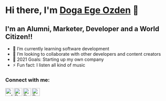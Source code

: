 # Hi there, I'm [Doga Ege Ozden][website] 👋

## I'm an Alumni, Marketer, Developer and a World Citizen!!

- 🌱 I’m currently learning software development
- 👯 I’m looking to collaborate with other developers and content creators
- 🥅 2021 Goals: Starting up my own company
- ⚡ Fun fact: I listen all kind of music

### Connect with me:

[<img align="left" alt="online-portfolio" width="25px" src="https://img.icons8.com/fluency/64/000000/portfolio.png" />][website]
[<img align="left" alt="Doga Ege Ozden | LinkedIn" width="25px" src="https://img.icons8.com/fluency/64/000000/facebook-new.png" />][facebook]
[<img align="left" alt="Doga Ege Ozden | Instagram" width="25px" src="https://img.icons8.com/clouds/100/000000/instagram-new--v3.png" />][instagram]
[<img align="left" alt="Doga Ege Ozden | LinkedIn" width="25px" src="https://img.icons8.com/external-justicon-flat-justicon/64/000000/external-linkedin-social-media-justicon-flat-justicon.png" />][linkedin]

<br />

[website]: https://dogaege.pythonanywhere.com/blog/
[instagram]: https://www.instagram.com/dogaege/?hl=en
[linkedin]: https://www.linkedin.com/in/doga-ege-ozden-a78194193/
[facebook]: https://www.facebook.com/DoaOzz
